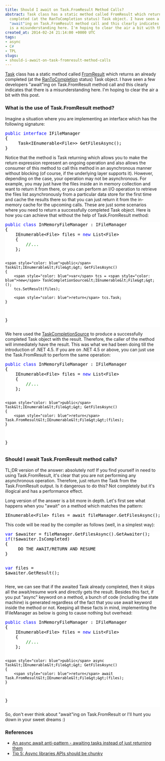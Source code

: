 ```yaml
---
title: Should I await on Task.FromResult Method Calls?
abstract: Task class has a static method called FromResult which returns an already
  completed (at the RanToCompletion status) Task object. I have seen a few developers
  "await"ing on Task.FromResult method call and this clearly indicates that there
  is a misunderstanding here. I'm hoping to clear the air a bit with this post.
created_at: 2014-02-24 21:14:00 +0000 UTC
tags:
- async
- C#
- TPL
slugs:
- should-i-await-on-task-fromresult-method-calls
---
```


<p><a href="http://msdn.microsoft.com/en-us/library/system.threading.tasks.task(v=vs.110).aspx">Task</a> class has a static method called <a href="http://msdn.microsoft.com/en-us/library/hh194922(v=vs.110).aspx">FromResult</a> which returns an already completed (at the <a href="http://msdn.microsoft.com/en-us/library/system.threading.tasks.taskstatus(v=vs.110).aspx">RanToCompletion</a> status) Task object. I have seen a few developers "await"ing on Task.FromResult method call and this clearly indicates that there is a misunderstanding here. I'm hoping to clear the air a bit with this post. <h3>What is the use of Task.FromResult method?</h3> <p>Imagine a situation where you are implementing an interface which has the following signature:  <div class="code-wrapper border-shadow-1"> <div style="color: black; background-color: white"><pre><span style="color: blue">public</span> <span style="color: blue">interface</span> IFileManager
{
     Task&lt;IEnumerable&lt;File&gt;&gt; GetFilesAsync();
}</pre></div></div>
<p>Notice that the method is Task returning which allows you to make the return expression represent an ongoing operation and also allows the consumer of this method to call this method in an asynchronous manner without blocking (of course, if the underlying layer supports it). However, depending on the case, your operation may not be asynchronous. For example, you may just have the files inside an in memory collection and want to return it from there, or you can perform an I/O operation to retrieve the files list asynchronously from a particular data store for the first time and cache the results there so that you can just return it from the in-memory cache for the upcoming calls. These are just some scenarios where you need to return a successfully completed Task object. Here is how you can achieve that without the help of Task.FromResult method: 
<div class="code-wrapper border-shadow-1">
<div style="color: black; background-color: white"><pre><span style="color: blue">public</span> <span style="color: blue">class</span> InMemoryFileManager : IFileManager
{
    IEnumerable&lt;File&gt; files = <span style="color: blue">new</span> List&lt;File&gt;
    {
        <span style="color: green">//...</span>
    };

    <span style="color: blue">public</span> Task&lt;IEnumerable&lt;File&gt;&gt; GetFilesAsync()
    {
        <span style="color: blue">var</span> tcs = <span style="color: blue">new</span> TaskCompletionSource&lt;IEnumerable&lt;File&gt;&gt;();
        tcs.SetResult(files);

        <span style="color: blue">return</span> tcs.Task;
    }
}</pre></div></div>
<p>We here used the <a href="http://msdn.microsoft.com/en-us/library/dd449174(v=vs.110).aspx">TaskCompletionSource</a> to produce a successfully completed Task object with the result. Therefore, the caller of the method will immediately have the result. This was what we had been doing till the introduction of .NET 4.5. If you are on .NET 4.5 or above, you can just use the Task.FromResult to perform the same operation:
<div class="code-wrapper border-shadow-1">
<div style="color: black; background-color: white"><pre><span style="color: blue">public</span> <span style="color: blue">class</span> InMemoryFileManager : IFileManager
{
    IEnumerable&lt;File&gt; files = <span style="color: blue">new</span> List&lt;File&gt;
    {
        <span style="color: green">//...</span>
    };

    <span style="color: blue">public</span> Task&lt;IEnumerable&lt;File&gt;&gt; GetFilesAsync()
    {
        <span style="color: blue">return</span> Task.FromResult&lt;IEnumerable&lt;File&gt;&gt;(files);
    }
}</pre></div>
<h3>Should I await Task.FromResult method calls?</h3>
<p>TL;DR version of the answer: absolutely not! If you find yourself in need to using Task.FromResult, it's clear that you are not performing any asynchronous operation. Therefore, just return the Task from the Task.FromResult output. Is it dangerous to do this? Not completely but it's illogical and has a performance effect.
<p>Long version of the answer is a bit more in depth. Let's first see what happens when you "await" on a method which matches the pattern:
<div class="code-wrapper border-shadow-1">
<div style="color: black; background-color: white"><pre>IEnumerable&lt;File&gt; files = await fileManager.GetFilesAsync();</pre></div></div></div>
<p>This code will be read by the compiler as follows (well, in a simplest way):
<div class="code-wrapper border-shadow-1">
<div style="color: black; background-color: white"><pre><span style="color: blue">var</span> $awaiter = fileManager.GetFilesAsync().GetAwaiter();
<span style="color: blue">if</span>(!$awaiter.IsCompleted) 
{
     DO THE AWAIT/RETURN AND RESUME
}

<span style="color: blue">var</span> files = $awaiter.GetResult();</pre></div>
<p>Here, we can see that if the awaited Task already completed, then it skips all the await/resume work and directly gets the result. Besides this fact, if you put "async" keyword on a method, a bunch of code (including the state machine) is generated regardless of the fact that you use await keyword inside the method or not. Keeping all these facts in mind, implementing the IFileManager as below is going to cause nothing but overhead:
<div class="code-wrapper border-shadow-1">
<div style="color: black; background-color: white"><pre><span style="color: blue">public</span> <span style="color: blue">class</span> InMemoryFileManager : IFileManager
{
    IEnumerable&lt;File&gt; files = <span style="color: blue">new</span> List&lt;File&gt;
    {
        <span style="color: green">//...</span>
    };

    <span style="color: blue">public</span> async Task&lt;IEnumerable&lt;File&gt;&gt; GetFilesAsync()
    {
        <span style="color: blue">return</span> await Task.FromResult&lt;IEnumerable&lt;File&gt;&gt;(files);
    }
}</pre></div>
<p>So, don't ever think about "await"ing on Task.FromResult or I'll hunt you down in your sweet dreams :)</p>
<h3>References</h3>
<ul>
<li><a href="http://dhickey.ie/post/2013/04/11/An-async-await-antipattern-awaiting-tasks-instead-of-just-returning-them.aspx">An async await anti-pattern - awaiting tasks instead of just returning them</a>
<li><a href="http://channel9.msdn.com/Series/Three-Essential-Tips-for-Async/Async-libraries-APIs-should-be-chunky">Tip 5: Async libraries APIs should be chunky</a></li></ul></div></div>  